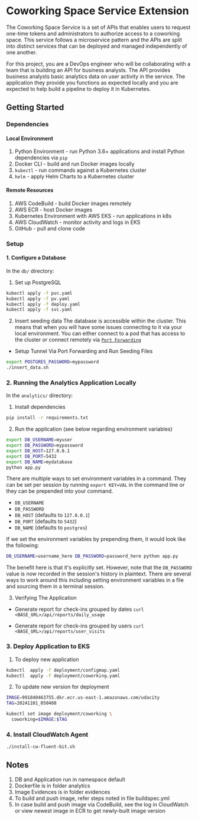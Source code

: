 # Coworking Space Service Extension
The Coworking Space Service is a set of APIs that enables users to request one-time tokens and administrators to authorize access to a coworking space. This service follows a microservice pattern and the APIs are split into distinct services that can be deployed and managed independently of one another.

For this project, you are a DevOps engineer who will be collaborating with a team that is building an API for business analysts. The API provides business analysts basic analytics data on user activity in the service. The application they provide you functions as expected locally and you are expected to help build a pipeline to deploy it in Kubernetes.

## Getting Started

### Dependencies
#### Local Environment
1. Python Environment - run Python 3.6+ applications and install Python dependencies via `pip`
2. Docker CLI - build and run Docker images locally
3. `kubectl` - run commands against a Kubernetes cluster
4. `helm` - apply Helm Charts to a Kubernetes cluster

#### Remote Resources
1. AWS CodeBuild - build Docker images remotely
2. AWS ECR - host Docker images
3. Kubernetes Environment with AWS EKS - run applications in k8s
4. AWS CloudWatch - monitor activity and logs in EKS
5. GitHub - pull and clone code

### Setup
#### 1. Configure a Database
In the `db/` directory:

1. Set up PostgreSQL

```bash
kubectl apply -f pvc.yaml
kubectl apply -f pv.yaml
kubectl apply -f deploy.yaml
kubectl apply -f svc.yaml
```
2. Insert seeding data
The database is accessible within the cluster. This means that when you will have some issues connecting to it via your local environment. You can either connect to a pod that has access to the cluster _or_ connect remotely via [`Port Forwarding`](https://kubernetes.io/docs/tasks/access-application-cluster/port-forward-access-application-cluster/)

* Setup Tunnel Via Port Forwarding and Run Seeding Files
```bash
export POSTGRES_PASSWORD=mypassword
./insert_data.sh
```

### 2. Running the Analytics Application Locally
In the `analytics/` directory:

1. Install dependencies
```bash
pip install -r requirements.txt
```
2. Run the application (see below regarding environment variables)
```bash
export DB_USERNAME=myuser
export DB_PASSWORD=mypassword
export DB_HOST=127.0.0.1
export DB_PORT=5432
export DB_NAME=mydatabase
python app.py
```

There are multiple ways to set environment variables in a command. They can be set per session by running `export KEY=VAL` in the command line or they can be prepended into your command.

* `DB_USERNAME`
* `DB_PASSWORD`
* `DB_HOST` (defaults to `127.0.0.1`)
* `DB_PORT` (defaults to `5432`)
* `DB_NAME` (defaults to `postgres`)

If we set the environment variables by prepending them, it would look like the following:
```bash
DB_USERNAME=username_here DB_PASSWORD=password_here python app.py
```
The benefit here is that it's explicitly set. However, note that the `DB_PASSWORD` value is now recorded in the session's history in plaintext. There are several ways to work around this including setting environment variables in a file and sourcing them in a terminal session.

3. Verifying The Application
* Generate report for check-ins grouped by dates
`curl <BASE_URL>/api/reports/daily_usage`

* Generate report for check-ins grouped by users
`curl <BASE_URL>/api/reports/user_visits`

### 3. Deploy Application to EKS

1. To deploy new application
```bash
kubectl  apply -f deployment/configmap.yaml
kubectl  apply -f deployment/coworking.yaml
```

2. To update new version for deployment
```bash
IMAGE=991840463755.dkr.ecr.us-east-1.amazonaws.com/udacity
TAG=20241101_050408

kubectl set image deployment/coworking \
  coworking=$IMAGE:$TAG
```

### 4. Install CloudWatch Agent

```bash
./install-cw-fluent-bit.sh
```

## Notes

1. DB and Application run in namespace default
2. Dockerfile is in folder analytics
3. Image Evidences is in folder evidences
4. To build and push image, refer steps noted in file buildspec.yml
5. In case build and push image via CodeBuild, see the log in CloudWatch or view newest image in ECR to get newly-built image version 